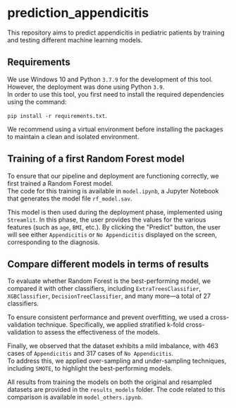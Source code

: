 # prediction_appendicitis

This repository aims to predict appendicitis in pediatric patients by training and testing different machine learning models.

## Requirements

We use Windows 10 and Python `3.7.9` for the development of this tool. However, the deployment was done using Python `3.9`.  
In order to use this tool, you first need to install the required dependencies using the command:

`pip install -r requirements.txt`.

We recommend using a virtual environment before installing the packages to maintain a clean and isolated environment.

## Training of a first Random Forest model

To ensure that our pipeline and deployment are functioning correctly, we first trained a Random Forest model.  
The code for this training is available in `model.ipynb`, a Jupyter Notebook that generates the model file `rf_model.sav`.  

This model is then used during the deployment phase, implemented using `Streamlit`. In this phase, the user provides the values for the various features (such as `age`, `BMI`, etc.). By clicking the "Predict" button, the user will see either `Appendicitis` or `No Appendicitis` displayed on the screen, corresponding to the diagnosis.

## Compare different models in terms of results

To evaluate whether Random Forest is the best-performing model, we compared it with other classifiers, including `ExtraTreesClassifier`, `XGBClassifier`, `DecisionTreeClassifier`, and many more—a total of 27 classifiers.  

To ensure consistent performance and prevent overfitting, we used a cross-validation technique. Specifically, we applied stratified k-fold cross-validation to assess the effectiveness of the models.

Finally, we observed that the dataset exhibits a mild imbalance, with 463 cases of `Appendicitis` and 317 cases of `No Appendicitis`.  
To address this, we applied over-sampling and under-sampling techniques, including `SMOTE`, to highlight the best-performing models.  

All results from training the models on both the original and resampled datasets are provided in the `results_models` folder. The code related to this comparison is available in `model_others.ipynb`.